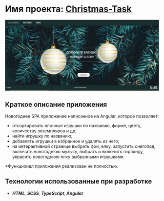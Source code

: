 Имя проекта: [Christmas-Task](https://ivan-nesusanin-christmas-task.netlify.app)
=======
![Screen Main Page](https://github.com/ivan-nesusanin/rsschool-cv/blob/cv-html-css/Assets/christmas-tree.JPG?raw=true)

## Краткое описание приложения
Новогоднее SPA приложение написанное на Angular, которое позволяет:
- отсортировать елочные игрушки по названию, форме, цвету, количеству экземпляров и др;
- найти игрушку по названию;
- добавлять игрушки в избранное и удалять из него;
- на интерактивной странице выбрать фон, елку, запустить снегопад, включить новогоднюю музыку, выбрать и включить гирлянду, украсить новогоднюю елку выбранными игрушками.

*Функционал приложения реализован не полностью.

## Технологии использованные при разработке
- ***HTML***, ***SCSS***, ***TypeScript***, ***Angular***

